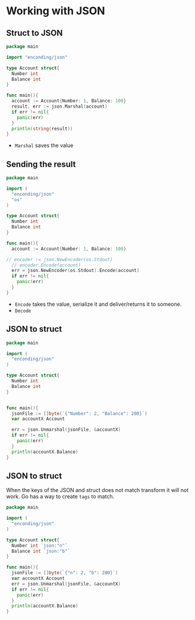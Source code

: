# Working with JSON

## Struct to JSON

```go
package main

import "enconding/json"

type Account struct{
  Number int
  Balance int
}

func main(){
  account := Account{Number: 1, Balance: 100}
  result, err := json.Marshal(account)
  if err != nil{
    panic(err)
  }
  println(string(result))
}
```

- `Marshal` saves the value

## Sending the result

```go
package main

import (
  "enconding/json"
  "os"
)

type Account struct{
  Number int
  Balance int
}

func main(){
  account := Account{Number: 1, Balance: 100}

// encoder := json.NewEncoder(os.Stdout)
  // encoder.Encode(account)
  err = json.NewEncoder(os.Stdout).Encode(account)
  if err != nil{
    panic(err)
  }
}
```

- `Encode` takes the value, serialize it and deliver/returns it to someone.
- `Decode`

## JSON to struct

```go
package main

import (
  "enconding/json"
)

type Account struct{
  Number int
  Balance int
}


func main(){
  jsonFile := []byte(`{"Number": 2, "Balance": 200}`)
  var accountX Account

  err = json.Unmarshal(jsonFile, &accountX)
  if err != nil{
    panic(err)
  }
  println(accountX.Balance)
}
```

## JSON to struct

When the keys of the JSON and struct does not match transform it will not work. Go has a way to create `tags` to match.

```go
package main

import (
  "enconding/json"
)

type Account struct{
  Number int `json:"n"`
  Balance int `json:"b"`
}

func main(){
  jsonFile := []byte(`{"n": 2, "b": 200}`)
  var accountX Account
  err = json.Unmarshal(jsonFile, &accountX)
  if err != nil{
    panic(err)
  }
  println(accountX.Balance)
}
```
